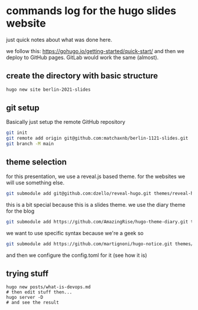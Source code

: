 # commands log for the hugo slides website

just quick notes about what was done here.

we follow this: https://gohugo.io/getting-started/quick-start/
and then we deploy to GitHub pages. GitLab would work the same (almost).

## create the directory with basic structure
```bash
hugo new site berlin-2021-slides
```
## git setup

Basically just setup the remote GitHub repository

```bash
git init
git remote add origin git@github.com:matchaxnb/berlin-1121-slides.git
git branch -M main
```

## theme selection

for this presentation, we use a reveal.js based theme. for the websites
we will use something else.

```bash
git submodule add git@github.com:dzello/reveal-hugo.git themes/reveal-hugo
```

this is a bit special because this is a slides theme. we use the
diary theme for the blog

```bash
git submodule add https://github.com/AmazingRise/hugo-theme-diary.git themes/diary
```

we want to use specific syntax because we're a geek so

```bash
git submodule add https://github.com/martignoni/hugo-notice.git themes/hugo-notice
```

and then we configure the config.toml for it (see how it is)

## trying stuff

```
hugo new posts/what-is-devops.md
# then edit stuff then...
hugo server -D
# and see the result
```
